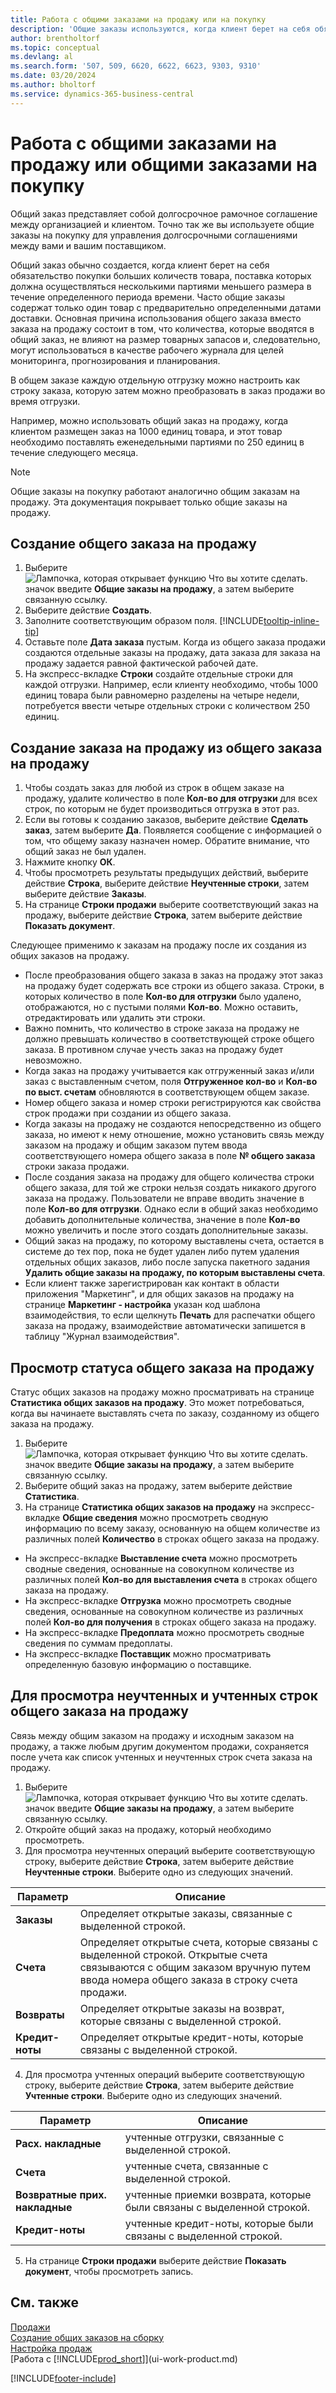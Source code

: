 ```yaml
---
title: Работа с общими заказами на продажу или на покупку
description: 'Общие заказы используются, когда клиент берет на себя обязательство покупки больших количеств товара, поставка которых должна осуществляться несколькими партиями меньшего размера в течение определенного периода времени. То же самое и с покупкой.'
author: brentholtorf
ms.topic: conceptual
ms.devlang: al
ms.search.form: '507, 509, 6620, 6622, 6623, 9303, 9310'
ms.date: 03/20/2024
ms.author: bholtorf
ms.service: dynamics-365-business-central
---
```

# <a name="work-with-blanket-sales-orders-or-blanket-purchase-orders"></a>Работа с общими заказами на продажу или общими заказами на покупку

Общий заказ представляет собой долгосрочное рамочное соглашение между организацией и клиентом. Точно так же вы используете общие заказы на покупку для управления долгосрочными соглашениями между вами и вашим поставщиком.

Общий заказ обычно создается, когда клиент берет на себя обязательство покупки больших количеств товара, поставка которых должна осуществляться несколькими партиями меньшего размера в течение определенного периода времени. Часто общие заказы содержат только один товар с предварительно определенными датами доставки. Основная причина использования общего заказа вместо заказа на продажу состоит в том, что количества, которые вводятся в общий заказ, не влияют на размер товарных запасов и, следовательно, могут использоваться в качестве рабочего журнала для целей мониторинга, прогнозирования и планирования.

В общем заказе каждую отдельную отгрузку можно настроить как строку заказа, которую затем можно преобразовать в заказ продажи во время отгрузки.

Например, можно использовать общий заказ на продажу, когда клиентом размещен заказ на 1000 единиц товара, и этот товар необходимо поставлять еженедельными партиями по 250 единиц в течение следующего месяца.

> [!NOTE]
> Общие заказы на покупку работают аналогично общим заказам на продажу. Эта документация покрывает только общие заказы на продажу.

## <a name="to-create-a-blanket-sales-order"></a>Создание общего заказа на продажу

1. Выберите ![Лампочка, которая открывает функцию Что вы хотите сделать.](media/ui-search/search_small.png "Что вы хотите сделать") значок введите **Общие заказы на продажу**, а затем выберите связанную ссылку.  
2. Выберите действие **Создать**.  
3. Заполните соответствующим образом поля. [!INCLUDE[tooltip-inline-tip](includes/tooltip-inline-tip_md.md)]
4. Оставьте поле **Дата заказа** пустым. Когда из общего заказа продажи создаются отдельные заказы на продажу, дата заказа для заказа на продажу задается равной фактической рабочей дате.
5. На экспресс-вкладке **Строки** создайте отдельные строки для каждой отгрузки. Например, если клиенту необходимо, чтобы 1000 единиц товара были равномерно разделены на четыре недели, потребуется ввести четыре отдельных строки с количеством 250 единиц.  

## <a name="to-create-a-sales-order-from-a-blanket-sales-order"></a>Создание заказа на продажу из общего заказа на продажу

1. Чтобы создать заказ для любой из строк в общем заказе на продажу, удалите количество в поле **Кол-во для отгрузки** для всех строк, по которым не будет производиться отгрузка в этот раз.  
2. Если вы готовы к созданию заказов, выберите действие **Сделать заказ**, затем выберите **Да**. Появляется сообщение с информацией о том, что общему заказу назначен номер. Обратите внимание, что общий заказ не был удален.  
3. Нажмите кнопку **ОК**.  
4. Чтобы просмотреть результаты предыдущих действий, выберите действие **Строка**, выберите действие **Неучтенные строки**, затем выберите действие **Заказы**.  
5. На странице **Строки продажи** выберите соответствующий заказ на продажу, выберите действие **Строка**, затем выберите действие **Показать документ**.  

Следующее применимо к заказам на продажу после их создания из общих заказов на продажу.  

- После преобразования общего заказа в заказ на продажу этот заказ на продажу будет содержать все строки из общего заказа. Строки, в которых количество в поле **Кол-во для отгрузки** было удалено, отображаются, но с пустыми полями **Кол-во**. Можно оставить, отредактировать или удалить эти строки.  
- Важно помнить, что количество в строке заказа на продажу не должно превышать количество в соответствующей строке общего заказа. В противном случае учесть заказ на продажу будет невозможно.  
- Когда заказ на продажу учитывается как отгруженный заказ и/или заказ с выставленным счетом, поля **Отгруженное кол-во** и **Кол-во по выст. счетам** обновляются в соответствующем общем заказе.  
- Номер общего заказа и номер строки регистрируются как свойства строк продажи при создании из общего заказа.  
- Когда заказы на продажу не создаются непосредственно из общего заказа, но имеют к нему отношение, можно установить связь между заказом на продажу и общим заказом путем ввода соответствующего номера общего заказа в поле **№ общего заказа** строки заказа продажи.  
- После создания заказа на продажу для общего количества строки общего заказа, для той же строки нельзя создать никакого другого заказа на продажу. Пользователи не вправе вводить значение в поле **Кол-во для отгрузки**. Однако если в общий заказ необходимо добавить дополнительные количества, значение в поле **Кол-во** можно увеличить и после этого создать дополнительные заказы.  
- Общий заказ на продажу, по которому выставлены счета, остается в системе до тех пор, пока не будет удален либо путем удаления отдельных общих заказов, либо после запуска пакетного задания **Удалить общие заказы на продажу, по которым выставлены счета**.  
- Если клиент также зарегистрирован как контакт в области приложения "Маркетинг", и для общих заказов на продажу на странице **Маркетинг - настройка** указан код шаблона взаимодействия, то если щелкнуть **Печать** для распечатки общего заказа на продажу, взаимодействие автоматически запишется в таблицу "Журнал взаимодействия".

## <a name="to-view-the-status-of-a-blanket-sales-order"></a>Просмотр статуса общего заказа на продажу

Статус общих заказов на продажу можно просматривать на странице **Статистика общих заказов на продажу**. Это может потребоваться, когда вы начинаете выставлять счета по заказу, созданному из общего заказа на продажу.  

1.  Выберите ![Лампочка, которая открывает функцию Что вы хотите сделать.](media/ui-search/search_small.png "Что вы хотите сделать") значок введите **Общие заказы на продажу**, а затем выберите связанную ссылку.  
2.  Выберите общий заказ на продажу, затем выберите действие **Статистика**.  
3.  На странице **Статистика общих заказов на продажу** на экспресс-вкладке **Общие сведения** можно просмотреть сводную информацию по всему заказу, основанную на общем количестве из различных полей **Количество** в строках общего заказа на продажу.  

- На экспресс-вкладке **Выставление счета** можно просмотреть сводные сведения, основанные на совокупном количестве из различных полей **Кол-во для выставления счета** в строках общего заказа на продажу.  
- На экспресс-вкладке **Отгрузка** можно просмотреть сводные сведения, основанные на совокупном количестве из различных полей **Кол-во для получения** в строках общего заказа на продажу.  
- На экспресс-вкладке **Предоплата** можно просмотреть сводные сведения по суммам предоплаты.  
- На экспресс-вкладке **Поставщик** можно просматривать определенную базовую информацию о поставщике.

## <a name="to-view-unposted-and-posted-blanket-sales-order-lines"></a>Для просмотра неучтенных и учтенных строк общего заказа на продажу

Связь между общим заказом на продажу и исходным заказом на продажу, а также любым другим документом продажи, сохраняется после учета как список учтенных и неучтенных строк счета заказа на продажу.  

1. Выберите ![Лампочка, которая открывает функцию Что вы хотите сделать.](media/ui-search/search_small.png "Что вы хотите сделать") значок введите **Общие заказы на продажу**, а затем выберите связанную ссылку.
2. Откройте общий заказ на продажу, который необходимо просмотреть.
3. Для просмотра неучтенных операций выберите соответствующую строку, выберите действие **Строка**, затем выберите действие **Неучтенные строки**. Выберите одно из следующих значений.  

|Параметр|Описание|
|--|--|
|**Заказы**|Определяет открытые заказы, связанные с выделенной строкой.|
|**Счета**|Определяет открытые счета, которые связаны с выделенной строкой. Открытые счета связываются с общим заказом вручную путем ввода номера общего заказа в строку счета продажи.|
|**Возвраты**|Определяет открытые заказы на возврат, которые связаны с выделенной строкой.|
|**Кредит-ноты**|Определяет открытые кредит-ноты, которые связаны с выделенной строкой.|

4. Для просмотра учтенных операций выберите соответствующую строку, выберите действие **Строка**, затем выберите действие **Учтенные строки**. Выберите одно из следующих значений.  

|Параметр|Описание|
|---|----|
|**Расх. накладные**|учтенные отгрузки, связанные с выделенной строкой.|
|**Счета**|учтенные счета, связанные с выделенной строкой.|
|**Возвратные прих. накладные**|учтенные приемки возврата, которые были связаны с выделенной строкой.|
|**Кредит-ноты**|учтенные кредит-ноты, которые были связаны с выделенной строкой.|

5. На странице **Строки продажи** выберите действие **Показать документ**, чтобы просмотреть запись.

## <a name="see-also"></a>См. также

[Продажи](sales-manage-sales.md)  
[Создание общих заказов на сборку](assembly-how-to-create-blanket-assembly-orders.md)  
[Настройка продаж](sales-setup-sales.md)  
[Работа с [!INCLUDE[prod_short](includes/prod_short.md)]](ui-work-product.md)


[!INCLUDE[footer-include](includes/footer-banner.md)]
